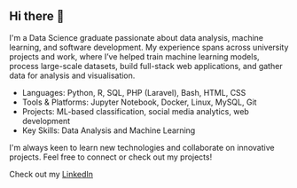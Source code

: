 ## Hi there 👋

I'm a Data Science graduate passionate about data analysis, machine learning, and software development. My experience spans across university projects and work, where I’ve helped train machine learning models, process large-scale datasets, build full-stack web applications, and gather data for analysis and visualisation.

-  Languages: Python, R, SQL, PHP (Laravel), Bash, HTML, CSS
-  Tools & Platforms: Jupyter Notebook, Docker, Linux, MySQL, Git
-  Projects: ML-based classification, social media analytics, web development
-  Key Skills: Data Analysis and Machine Learning

I'm always keen to learn new technologies and collaborate on innovative projects. Feel free to connect or check out my projects!

Check out my [LinkedIn](https://www.linkedin.com/in/shakya-fernando-06a9a4190/)
<!--
**Shakya-Fernando/Shakya-Fernando** is a ✨ _special_ ✨ repository because its `README.md` (this file) appears on your GitHub profile.

Here are some ideas to get you started:

- 🔭 I’m currently working on ...
- 🌱 I’m currently learning ...
- 👯 I’m looking to collaborate on ...
- 🤔 I’m looking for help with ...
- 💬 Ask me about ...
- 📫 How to reach me: ...
- 😄 Pronouns: ...
- ⚡ Fun fact: ...
-->
